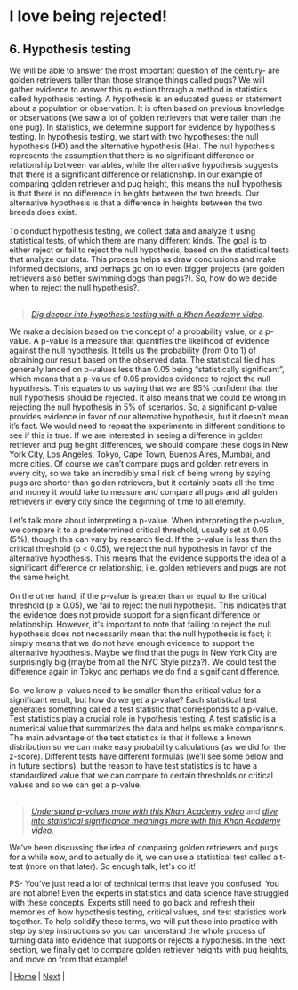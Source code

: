 # I love being rejected!
## 6. Hypothesis testing

We will be able to answer the most important question of the century- are golden retrievers taller than those strange things called pugs? We will gather evidence to answer this question through a method in statistics called hypothesis testing. A hypothesis is an educated guess or statement about a population or observation. It is often based on previous knowledge or observations (we saw a lot of golden retrievers that were taller than the one pug). In statistics, we determine support for evidence by hypothesis testing. In hypothesis testing, we start with two hypotheses: the null hypothesis (H0) and the alternative hypothesis (Ha). The null hypothesis represents the assumption that there is no significant difference or relationship between variables, while the alternative hypothesis suggests that there is a significant difference or relationship. In our example of comparing golden retriever and pug height, this means the null hypothesis is that there is no difference in heights between the two breeds. Our alternative hypothesis is that a difference in heights between the two breeds does exist. <br>
<br>
To conduct hypothesis testing, we collect data and analyze it using statistical tests, of which there are many different kinds. The goal is to either reject or fail to reject the null hypothesis, based on the statistical tests that analyze our data. This process helps us draw conclusions and make informed decisions, and perhaps go on to even bigger projects (are golden retrievers also better swimming dogs than pugs?). So, how do we decide when to reject the null hypothesis?. <br>
<br> 
> [_Dig deeper into hypothesis testing with a Khan Academy video_](https://www.khanacademy.org/math/statistics-probability/significance-tests-one-sample/idea-of-significance-tests/v/simple-hypothesis-testing). <br>

We make a decision based on the concept of a probability value, or a p-value. A p-value is a measure that quantifies the likelihood of evidence against the null hypothesis. It tells us the probability (from 0 to 1) of obtaining our result based on the observed data. The statistical field has generally landed on p-values less than 0.05 being “statistically significant”, which means that a p-value of 0.05 provides evidence to reject the null hypothesis. This equates to us saying that we are 95% confident that the null hypothesis should be rejected. It also means that we could be wrong in rejecting the null hypothesis in 5% of scenarios. So, a significant p-value provides evidence in favor of our alternative hypothesis, but it doesn’t mean it’s fact. We would need to repeat the experiments in different conditions to see if this is true. If we are interested in seeing a difference in golden retriever and pug height differences, we should compare these dogs in New York City, Los Angeles, Tokyo, Cape Town, Buenos Aires, Mumbai, and more cities. Of course we can’t compare pugs and golden retrievers in every city, so we take an incredibly small risk of being wrong by saying pugs are shorter than golden retrievers, but it certainly beats all the time and money it would take to measure and compare all pugs and all golden retrievers in every city since the beginning of time to all eternity. <br>
<br>
Let’s talk more about interpreting a p-value. When interpreting the p-value, we compare it to a predetermined critical threshold, usually set at 0.05 (5%), though this can vary by research field. If the p-value is less than the critical threshold (p < 0.05), we reject the null hypothesis in favor of the alternative hypothesis. This means that the evidence supports the idea of a significant difference or relationship, i.e. golden retrievers and pugs are not the same height. <br>
<br>
On the other hand, if the p-value is greater than or equal to the critical threshold (p ≥ 0.05), we fail to reject the null hypothesis. This indicates that the evidence does not provide support for a significant difference or relationship. However, it's important to note that failing to reject the null hypothesis does not necessarily mean that the null hypothesis is fact; it simply means that we do not have enough evidence to support the alternative hypothesis. Maybe we find that the pugs in New York City are surprisingly big (maybe from all the NYC Style pizza?). We could test the difference again in Tokyo and perhaps we do find a significant difference. <br>
<br>
So, we know p-values need to be smaller than the critical value for a significant result, but how do we get a p-value? Each statistical test generates something called a test statistic that corresponds to a p-value. Test statistics play a crucial role in hypothesis testing. A test statistic is a numerical value that summarizes the data and helps us make comparisons. The main advantage of the test statistics is that it follows a known distribution so we can make easy probability calculations (as we did for the z-score). Different tests have different formulas (we’ll see some below and in future sections), but the reason to have test statistics is to have a standardized value that we can compare to certain thresholds or critical values and so we can get a p-value. <br>
<br>
> [_Understand p-values more with this Khan Academy video_](https://www.khanacademy.org/math/statistics-probability/significance-tests-one-sample/idea-of-significance-tests/v/p-values-and-significance-tests) and
> [_dive into statistical significance meanings more with this Khan Academy video_](https://www.khanacademy.org/math/statistics-probability/significance-tests-confidence-intervals-two-samples/comparing-two-means/v/statistical-significance-experiment). <br>

We’ve been discussing the idea of comparing golden retrievers and pugs for a while now, and to actually do it, we can use a statistical test called a t-test (more on that later). So enough talk, let's do it! 
<br>

PS- You’ve just read a lot of technical terms that leave you confused. You are not alone! Even the experts in statistics and data science have struggled with these concepts. Experts still need to go back and refresh their memories of how hypothesis testing, critical values, and test statistics work together. To help solidify these terms, we will put these into practice with step by step instructions so you can understand the whole process of turning data into evidence that supports or rejects a hypothesis. In the next section, we finally get to compare golden retriever heights with pug heights, and move on from that example! <br>

| [Home](https://benrushscience.github.io/learning-data-science/) | [Next](https://benrushscience.github.io/learning-data-science/pages/7-comparing-2-groups.html) |
